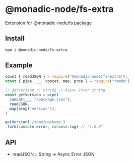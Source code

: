 # @monadic-node/fs-extra

Extension for @monadic-node/fs package

## Install

```bash
npm i @monadic-node/fs-extra
```

## Example

```js
const { readJSON } = require("@monadic-node/fs-extra");
const { pipe, __, concat, map, prop } = require("ramda")

// getVersion :: String -> Async Error String
const getVersion = pipe(
  concat(__, "/package.json"),
  readJSON,
  map(prop("version")),
)

getVersion('/some/package')
.fork(console.error, console.log) // "1.0.0"

```

## API

* readJSON :: String -> Async Error JSON
